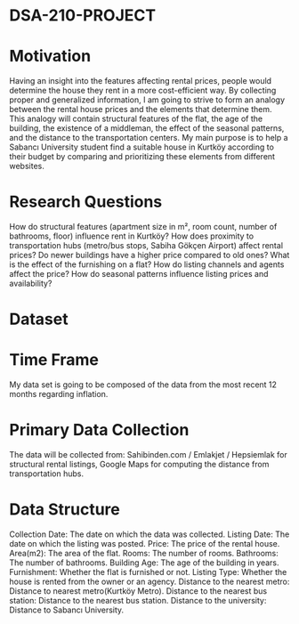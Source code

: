 # DSA-210-PROJECT

# Motivation
Having an insight into the features affecting rental prices, people would determine the house they rent in a more
cost-efficient way. By collecting proper and generalized information, I am going to strive to form an analogy between
the rental house prices and the elements that determine them. This analogy will contain structural features of the flat, the 
age of the building, the existence of a middleman, the effect of the seasonal patterns, and the distance to the transportation centers.
My main purpose is to help a Sabancı University student find a suitable house in Kurtköy according to their budget by comparing and 
prioritizing these elements from different websites.

# Research Questions
How do structural features (apartment size in m², room count, number of bathrooms, floor) influence rent in Kurtköy?
How does proximity to transportation hubs (metro/bus stops, Sabiha Gökçen Airport) affect rental prices?
Do newer buildings have a higher price compared to old ones?
What is the effect of the furnishing on a flat?
How do listing channels and agents affect the price?
How do seasonal patterns influence listing prices and availability?

# Dataset
# Time Frame
My data set is going to be composed of the data from the most recent 12 months regarding inflation.
# Primary Data Collection
The data will be collected from:
Sahibinden.com / Emlakjet / Hepsiemlak for structural rental listings,
Google Maps for computing the distance from transportation hubs.
# Data Structure
Collection Date: The date on which the data was collected.
Listing Date: The date on which the listing was posted.
Price: The price of the rental house.
Area(m2): The area of the flat.
Rooms: The number of rooms.
Bathrooms: The number of bathrooms.
Building Age: The age of the building in years.
Furnishment: Whether the flat is furnished or not.
Listing Type: Whether the house is rented from the owner or an agency.
Distance to the nearest metro: Distance to nearest metro(Kurtköy Metro).
Distance to the nearest bus station: Distance to the nearest bus station.
Distance to the university: Distance to Sabancı University.
